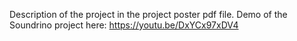 Description of the project in the project poster pdf file.
Demo of the Soundrino project here:
https://youtu.be/DxYCx97xDV4
